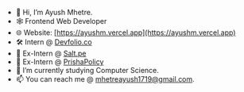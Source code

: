 - 👋 Hi, I’m Ayush Mhetre.
- 🕸 Frontend Web Developer
- 🌐 Website: [https://ayushm.vercel.app](https://ayushm.vercel.app)
- 🛠️ Intern @ [Devfolio.co](https://devfolio.co)
- 💼 Ex-Intern @ [Salt.pe](https://salt.pe)
- 💼 Ex-Intern @ [PrishaPolicy](https://www.prishapolicy.com)
- 🌱 I’m currently studying Computer Science.
- 📫 You can reach me @ mhetreayush1719@gmail.com.
<!---
mhetreayush/mhetreayush is a ✨ special ✨ repository because its `README.md` (this file) appears on your GitHub profile.
You can click the Preview link to take a look at your changes.
--->

